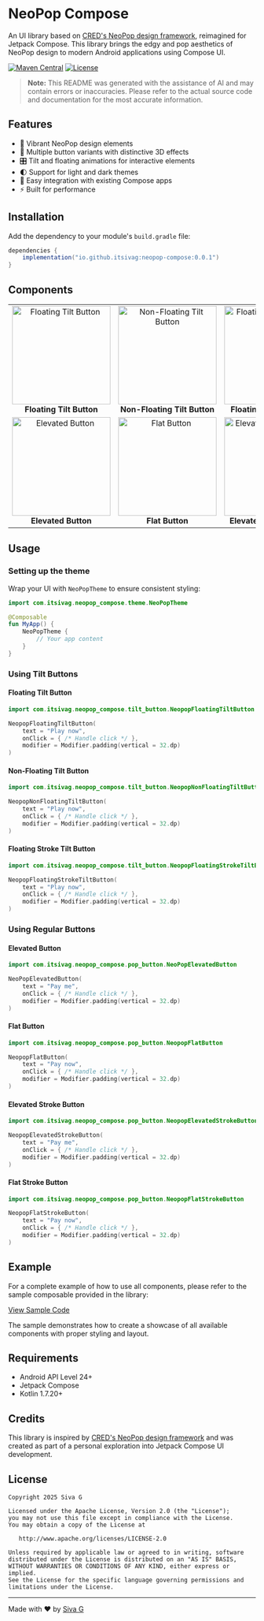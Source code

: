 # NeoPop Compose

An UI library based on [CRED's NeoPop design framework](https://cred.club/neopop), reimagined for Jetpack Compose. This library brings the edgy and pop aesthetics of NeoPop design to modern Android applications using Compose UI.

[![Maven Central](https://img.shields.io/maven-central/v/io.github.itsivag/neopop-compose.svg?label=Maven%20Central)](https://central.sonatype.com/artifact/io.github.itsivag/neopop-compose)
[![License](https://img.shields.io/badge/License-Apache%202.0-blue.svg)](https://opensource.org/licenses/Apache-2.0)

> **Note:** This README was generated with the assistance of AI and may contain errors or inaccuracies. Please refer to the actual source code and documentation for the most accurate information.

## Features

* 🎨 Vibrant NeoPop design elements
* 🔳 Multiple button variants with distinctive 3D effects
* 🎛️ Tilt and floating animations for interactive elements
* 🌓 Support for light and dark themes
* 🧩 Easy integration with existing Compose apps
* ⚡ Built for performance

## Installation

Add the dependency to your module's `build.gradle` file:

```gradle
dependencies {
    implementation("io.github.itsivag:neopop-compose:0.0.1")
}
```

## Components

<table>
<tr>
<td align="center">
  <img src="https://raw.githubusercontent.com/itsivag/neopop-compose/main/screenshots/floating_tilt.gif" width="200px" alt="Floating Tilt Button"><br>
  <b>Floating Tilt Button</b>
</td>
<td align="center">
  <img src="https://raw.githubusercontent.com/itsivag/neopop-compose/main/screenshots/non_floating_tilt.gif" width="200px" alt="Non-Floating Tilt Button"><br>
  <b>Non-Floating Tilt Button</b>
</td>
<td align="center">
  <img src="https://raw.githubusercontent.com/itsivag/neopop-compose/main/screenshots/floating_stroke.gif" width="200px" alt="Floating Stroke Button"><br>
  <b>Floating Stroke Button</b>
</td>
</tr>

<tr>
<td align="center">
  <img src="https://raw.githubusercontent.com/itsivag/neopop-compose/main/screenshots/elevated_button.gif" width="200px" alt="Elevated Button"><br>
  <b>Elevated Button</b>
</td>
<td align="center">
  <img src="https://raw.githubusercontent.com/itsivag/neopop-compose/main/screenshots/flat_button.gif" width="200px" alt="Flat Button"><br>
  <b>Flat Button</b>
</td>
<td align="center">
  <img src="https://raw.githubusercontent.com/itsivag/neopop-compose/main/screenshots/elevated_stroke.gif" width="200px" alt="Elevated Stroke Button"><br>
  <b>Elevated Stroke Button</b>
</td>
</tr>
</table>

## Usage

### Setting up the theme

Wrap your UI with `NeoPopTheme` to ensure consistent styling:

```kotlin
import com.itsivag.neopop_compose.theme.NeoPopTheme

@Composable
fun MyApp() {
    NeoPopTheme {
        // Your app content
    }
}
```

### Using Tilt Buttons

#### Floating Tilt Button

```kotlin
import com.itsivag.neopop_compose.tilt_button.NeopopFloatingTiltButton

NeopopFloatingTiltButton(
    text = "Play now",
    onClick = { /* Handle click */ },
    modifier = Modifier.padding(vertical = 32.dp)
)
```

#### Non-Floating Tilt Button

```kotlin
import com.itsivag.neopop_compose.tilt_button.NeopopNonFloatingTiltButton

NeopopNonFloatingTiltButton(
    text = "Play now",
    onClick = { /* Handle click */ },
    modifier = Modifier.padding(vertical = 32.dp)
)
```

#### Floating Stroke Tilt Button

```kotlin
import com.itsivag.neopop_compose.tilt_button.NeopopFloatingStrokeTiltButton

NeopopFloatingStrokeTiltButton(
    text = "Play now",
    onClick = { /* Handle click */ },
    modifier = Modifier.padding(vertical = 32.dp)
)
```

### Using Regular Buttons

#### Elevated Button

```kotlin
import com.itsivag.neopop_compose.pop_button.NeoPopElevatedButton

NeoPopElevatedButton(
    text = "Pay me",
    onClick = { /* Handle click */ },
    modifier = Modifier.padding(vertical = 32.dp)
)
```

#### Flat Button

```kotlin
import com.itsivag.neopop_compose.pop_button.NeopopFlatButton

NeopopFlatButton(
    text = "Pay now",
    onClick = { /* Handle click */ },
    modifier = Modifier.padding(vertical = 32.dp)
)
```

#### Elevated Stroke Button

```kotlin
import com.itsivag.neopop_compose.pop_button.NeopopElevatedStrokeButton

NeopopElevatedStrokeButton(
    text = "Pay me",
    onClick = { /* Handle click */ },
    modifier = Modifier.padding(vertical = 32.dp)
)
```

#### Flat Stroke Button

```kotlin
import com.itsivag.neopop_compose.pop_button.NeopopFlatStrokeButton

NeopopFlatStrokeButton(
    text = "Pay now",
    onClick = { /* Handle click */ },
    modifier = Modifier.padding(vertical = 32.dp)
)
```

## Example

For a complete example of how to use all components, please refer to the sample composable provided in the library:

[View Sample Code](https://github.com/itsivag/neopop-compose/blob/main/neopop-compose/src/main/java/com/itsivag/neopop_compose/Sample.kt)

The sample demonstrates how to create a showcase of all available components with proper styling and layout.

## Requirements

* Android API Level 24+
* Jetpack Compose
* Kotlin 1.7.20+

## Credits

This library is inspired by [CRED's NeoPop design framework](https://cred.club/neopop) and was created as part of a personal exploration into Jetpack Compose UI development.

## License

```
Copyright 2025 Siva G

Licensed under the Apache License, Version 2.0 (the "License");
you may not use this file except in compliance with the License.
You may obtain a copy of the License at

   http://www.apache.org/licenses/LICENSE-2.0

Unless required by applicable law or agreed to in writing, software
distributed under the License is distributed on an "AS IS" BASIS,
WITHOUT WARRANTIES OR CONDITIONS OF ANY KIND, either express or implied.
See the License for the specific language governing permissions and
limitations under the License.
```

---

Made with ❤️ by [Siva G](https://github.com/itsivag)
